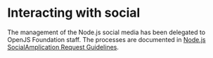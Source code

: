 # Interacting with social

The management of the Node.js social media has been
delegated to OpenJS Foundation staff. The processes are
documented in
[Node.js SocialAmplication Request Guidelines](https://docs.google.com/document/d/1yrYZJ2twrbpUuScbo3rmN_v-Jfv6d2tO74nCT6PcpxI).
